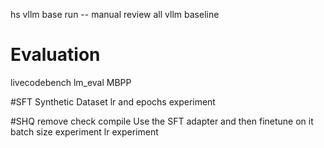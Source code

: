 
hs vllm base run -- manual review
all vllm baseline

# Evaluation
livecodebench
lm_eval
MBPP

#SFT
Synthetic Dataset
lr and epochs experiment

#SHQ
remove check compile
Use the SFT adapter and then finetune on it 
batch size experiment
lr experiment



